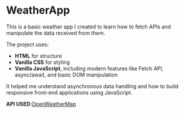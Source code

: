 # WeatherApp

This is a basic weather app I created to learn how to fetch APIs and manipulate the data received from them.

The project uses:
- **HTML** for structure
- **Vanilla CSS** for styling
- **Vanilla JavaScript**, including modern features like Fetch API, async/await, and basic DOM manipulation

It helped me understand asynchronous data handling and how to build responsive front-end applications using JavaScript.

**API USED**:[OpenWeatherMap](https://openweathermap.org/api)